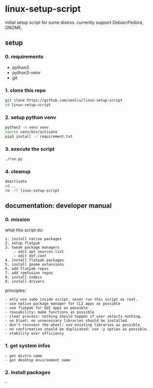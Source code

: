 # linux-setup-script

initial setup script for some distros.
currently support Debian/Fedora, GNOME.

## setup

### 0. requirements

- python3
- python3-venv
- git

### 1. clone this repo

```bash
git clone https://github.com/seolcu/linux-setup-script
cd linux-setup-script
```

### 2. setup python venv

```bash
python3 -m venv venv
source venv/bin/activate
pip3 install -r requirement.txt
```

### 3. execute the script

```bash
./run.py
```

### 4. cleanup

```bash
deactivate
cd ..
rm -rf linux-setup-script
```

## documentation: developer manual

### 0. mission

what this script do:

    1. install native packages
    2. setup flatpak
    3. tweak package managers
        - edit apt sources.list
        - edit dnf.conf
    4. install flatpak packages
    5. install gnome extensions
    6. add flatpak repos
    7. add rpmfusion repos
    8. install codecs
    9. install drivers

principles:

    - only use sudo inside script. never run this script as root.
    - use native package manager for CLI apps as possible
    - use flatpak for GUI apps as possible
    - reusability: make functions as possible
    - clear process: nothing should happen if user selects nothing.
    - no bloat: no unnecessary libraries should be installed.
    - don't reinvent the wheel: use existing libraries as possible.
    - no confirmation should be duplicated: use -y option as possible.
    - stability over efficiency

### 1. get system infos

    - get distro name
    - get desktop environment name

### 2. install packages

    -
